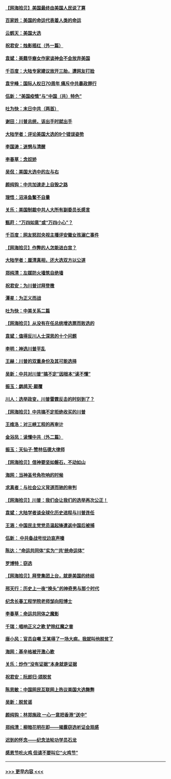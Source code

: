 #### [【网海拾贝】美国最终由美国人民说了算](../pages/nsc993/n12617255.md?t=12140051) 
#### [百家姓：美国的命运代表着人类的命运](../pages/nsc993/n12615838.md?t=12140051) 
#### [云鹤天：美国大选](../pages/nsc993/n12615994.md?t=12140051) 
#### [祝君安：烛影摇红（外一篇）](../pages/nsc993/n12615975.md?t=12140051) 
#### [袁斌：美籍华裔女作家谈神会不会放弃美国](../pages/nsc993/n12615263.md?t=12140051) 
#### [千百度：大陆专家建议放开三胎，遭网友打脸](../pages/nsc993/n12614456.md?t=12140051) 
#### [袁宇峰：国际人权日70周年 痛斥中共暴政罪行](../pages/nsc993/n12611965.md?t=12140051) 
#### [伍新：“美国疫情”与“中国（共）特色”](../pages/nsc993/n12611463.md?t=12140051) 
#### [吐为快：末日中共（两首）](../pages/nsc993/n12611461.md?t=12140051) 
#### [谢田：川普总统，该出手时就出手](../pages/nsc993/n12610905.md?t=12140051) 
#### [大陆学者：评论美国大选的9个错误姿势](../pages/nsc993/n12609586.md?t=12140051) 
#### [李国涛：迷惘与清醒](../pages/nsc993/n12607532.md?t=12140051) 
#### [李春草：念奴娇](../pages/nsc993/n12607083.md?t=12140051) 
#### [吴侃：美国大选中的左与右](../pages/nsc993/n12607054.md?t=12140051) 
#### [颜纯钩：中共加速走上自毁之路](../pages/nsc993/n12606473.md?t=12140051) 
#### [理悟：沼泽鱼鳖不自量](../pages/nsc993/n12606454.md?t=12140051) 
#### [关乐：美国制裁中共人大所有副委员长感言](../pages/nsc993/n12606442.md?t=12140051) 
#### [甄莳：“万四如意”或“万四小心”？](../pages/nsc993/n12606091.md?t=12140051) 
#### [千百度：网友怒怼央视主播评安徽女孩溺亡事件](../pages/nsc993/n12605370.md?t=12140051) 
#### [【网海拾贝】作弊的人怎能进白宫？](../pages/nsc993/n12603546.md?t=12140051) 
#### [大陆学者：厘清真相，还大选双方以公道](../pages/nsc993/n12603475.md?t=12140051) 
#### [郑纯清：左媒防火墙筑自绝墙](../pages/nsc993/n12602226.md?t=12140051) 
#### [祝君安：为川普讨拜登檄](../pages/nsc993/n12602199.md?t=12140051) 
#### [潭星：为正义而战](../pages/nsc993/n12600926.md?t=12140051) 
#### [吐为快：中美关系二篇](../pages/nsc993/n12600908.md?t=12140051) 
#### [【网海拾贝】从没有在任总统增选票而败选的](../pages/nsc993/n12600435.md?t=12140051) 
#### [袁斌：值得反川人士深思的十个问题](../pages/nsc993/n12600332.md?t=12140051) 
#### [李明：神选川普平乱](../pages/nsc993/n12599751.md?t=12140051) 
#### [王赫：川普的双重身份及其可能选择](../pages/nsc993/n12599723.md?t=12140051) 
#### [吴新：中共对川普“搞不定”因根本“读不懂”](../pages/nsc993/n12599502.md?t=12140051) 
#### [振玉：鹧鸪天‧颠覆](../pages/nsc993/n12599494.md?t=12140051) 
#### [川人：选举政变，川普雷霆反击的时刻到了？](../pages/nsc993/n12599291.md?t=12140051) 
#### [【网海拾贝】中共搞不定拒绝收买的川普](../pages/nsc993/n12598955.md?t=12140051) 
#### [王维洛：对三峡工程的再审计](../pages/nsc993/n12598436.md?t=12140051) 
#### [金浴凤：读懂中共（外二篇）](../pages/nsc993/n12597943.md?t=12140051) 
#### [振玉：天仙子‧赞林伍德大律师](../pages/nsc993/n12597929.md?t=12140051) 
#### [【网海拾贝】信神要坚如磐石，不动如山](../pages/nsc993/n12597901.md?t=12140051) 
#### [海网：当神圣号角吹响的时候](../pages/nsc993/n12595891.md?t=12140051) 
#### [求真者：与社会公义背道而驰的审判](../pages/nsc993/n12595868.md?t=12140051) 
#### [【网海拾贝】川普：我们会让我们的选举再次公正！](../pages/nsc993/n12594930.md?t=12140051) 
#### [袁斌：大陆学者谈全球化历史进程与川普连任](../pages/nsc993/n12594690.md?t=12140051) 
#### [王涵：中国民主党党员温起锋遣返中国后被捕](../pages/nsc993/n12594540.md?t=12140051) 
#### [伍新： 中共备战号坟边哀声嚎](../pages/nsc993/n12593086.md?t=12140051) 
#### [陈达：“命运共同体”实为“‘共’统命运体”](../pages/nsc993/n12590865.md?t=12140051) 
#### [罗博特：窃选](../pages/nsc993/n12590619.md?t=12140051) 
#### [【网海拾贝】拜登集团上台，就是美国的终结](../pages/nsc993/n12589725.md?t=12140051) 
#### [邢天行：历史上一夜“换头”的神奇男与那个时代](../pages/nsc993/n12589424.md?t=12140051) 
#### [纪念长春工程学院老师邹向阳博士](../pages/nsc993/n12585390.md?t=12140051) 
#### [李春草：命运共同体之魔影](../pages/nsc993/n12585026.md?t=12140051) 
#### [千瑞：唱响正义之歌 铲除红魔之害](../pages/nsc993/n12585002.md?t=12140051) 
#### [唐小风：官员自嘲 王某得了一场大病，我就叫他脱贫了](../pages/nsc993/n12584981.md?t=12140051) 
#### [海网：基辛格被开激心歌](../pages/nsc993/n12584946.md?t=12140051) 
#### [关乐：炒作“没有证据”本身就是证据](../pages/nsc993/n12583146.md?t=12140051) 
#### [祝君安：阮郎归‧颂脱贫](../pages/nsc993/n12583119.md?t=12140051) 
#### [陈思敏：中国网民互联网上热议美国大选舞弊](../pages/nsc993/n12582845.md?t=12140051) 
#### [吴新：脱贫谣](../pages/nsc993/n12580839.md?t=12140051) 
#### [颜纯钩：林郑施政 一心一意把香港“送中”](../pages/nsc993/n12580805.md?t=12140051) 
#### [郑纯清：柳暗花明在即——揭露窃选听证会观感](../pages/nsc993/n12580795.md?t=12140051) 
#### [迟到的怀念——纪念法轮功学员石龙](../pages/nsc993/n12580245.md?t=12140051) 
#### [感恩节吃火鸡  但请不要叫它“火鸡节”](../pages/nsc993/n12580252.md?t=12140051) 

----
#### [ >>> 更早内容 <<< ](../indexes/nsc993-earlier.md)
